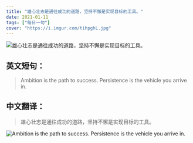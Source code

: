 ```yaml
---
title: "雄心壮志是通往成功的道路，坚持不懈是实现目标的工具。"
date: 2021-01-11
tags: ["每日一句"]
cover: "https://i.imgur.com/tihpghL.jpg"
---
```


![雄心壮志是通往成功的道路，坚持不懈是实现目标的工具。](https://i.imgur.com/SPoUhVI.jpg)

## 英文短句：
> Ambition is the path to success. Persistence is the vehicle you arrive in.

<!--more-->

## 中文翻译：
> 雄心壮志是通往成功的道路，坚持不懈是实现目标的工具。

![Ambition is the path to success. Persistence is the vehicle you arrive in.](https://i.imgur.com/8otsfTT.jpg)

